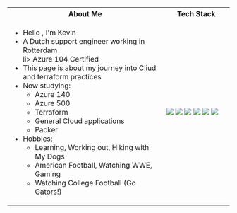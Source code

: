 <table>
<tr>
 <th>
 About Me
 </th>
<th>
Tech Stack
</th>
</tr>

<tr>
 <td width="70%">
   <ul>
         <li> Hello , I'm Kevin </li>
         <li> A Dutch support engineer working in Rotterdam </li>
         li> Azure 104 Certified
         <li> This page is about my journey into Cliud and terraform practices</li>
         <li> Now studying:   
            <ul> 
              <li> Azure 140 </li>  
              <li> Azure 500 </li> 
              <li> Terraform </li> 
              <li> General Cloud applications </li> 
              <li> Packer</li>
            </ul>          
         </li> 
     <li> Hobbies:
        <ul> 
          <li> Learning, Working out, Hiking with My Dogs</li>
              <li> American Football, Watching WWE, Gaming </li>
              <li> Watching College Football (Go Gators!)</li>
        </ul>
     </li>  
   </ul> 
</td>
<td>
         <img src="https://img.shields.io/badge/Azure-104-blue?style=for-the-badge&logo=appveyor">
        <img src="https://img.shields.io/badge/-Fortinet-red?style=for-the-badge&logo=appveyor">    
        <img src="https://img.shields.io/badge/-Cisco-success?style=for-the-badge&logo=appveyor">
        <img src="https://img.shields.io/badge/Workspace-ONE-9cf?style=for-the-badge&logo=appveyor">    
        <img src="https://img.shields.io/badge/Cisco-Meraki-brightgreen?style=for-the-badge&logo=appveyor">
        <img src="https://img.shields.io/badge/-Terraform-blueviolet?style=for-the-badge&logo=appveyor">   
  </td>
</tr>
</table>


